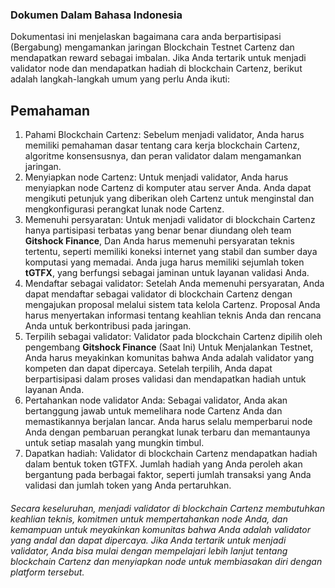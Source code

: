 ### Dokumen Dalam Bahasa Indonesia 

Dokumentasi ini menjelaskan bagaimana cara anda berpartisipasi (Bergabung) mengamankan jaringan Blockchain Testnet Cartenz dan mendapatkan reward sebagai imbalan. Jika Anda tertarik untuk menjadi validator node dan mendapatkan hadiah di blockchain Cartenz, berikut adalah langkah-langkah umum yang perlu Anda ikuti:

## Pemahaman 

1. Pahami Blockchain Cartenz: Sebelum menjadi validator, Anda harus memiliki pemahaman dasar tentang cara kerja blockchain Cartenz, algoritme konsensusnya, dan peran validator dalam mengamankan jaringan.
2. Menyiapkan node Cartenz: Untuk menjadi validator, Anda harus menyiapkan node Cartenz di komputer atau server Anda. Anda dapat mengikuti petunjuk yang diberikan oleh Cartenz untuk menginstal dan mengkonfigurasi perangkat lunak node Cartenz.
3. Memenuhi persyaratan: Untuk menjadi validator di blockchain Cartenz hanya partisipasi terbatas yang benar benar diundang oleh team **Gitshock Finance**, Dan Anda harus memenuhi persyaratan teknis tertentu, seperti memiliki koneksi internet yang stabil dan sumber daya komputasi yang memadai. Anda juga harus memiliki sejumlah token **tGTFX**, yang berfungsi sebagai jaminan untuk layanan validasi Anda.
4. Mendaftar sebagai validator: Setelah Anda memenuhi persyaratan, Anda dapat mendaftar sebagai validator di blockchain Cartenz dengan mengajukan proposal melalui sistem tata kelola Cartenz. Proposal Anda harus menyertakan informasi tentang keahlian teknis Anda dan rencana Anda untuk berkontribusi pada jaringan.
5. Terpilih sebagai validator: Validator pada blockchain Cartenz dipilih oleh pengembang **Gitshock Finance** (Saat Ini) Untuk Menjalankan Testnet, Anda harus meyakinkan komunitas bahwa Anda adalah validator yang kompeten dan dapat dipercaya. Setelah terpilih, Anda dapat berpartisipasi dalam proses validasi dan mendapatkan hadiah untuk layanan Anda.
6. Pertahankan node validator Anda: Sebagai validator, Anda akan bertanggung jawab untuk memelihara node Cartenz Anda dan memastikannya berjalan lancar. Anda harus selalu memperbarui node Anda dengan pembaruan perangkat lunak terbaru dan memantaunya untuk setiap masalah yang mungkin timbul.
7. Dapatkan hadiah: Validator di blockchain Cartenz mendapatkan hadiah dalam bentuk token tGTFX. Jumlah hadiah yang Anda peroleh akan bergantung pada berbagai faktor, seperti jumlah transaksi yang Anda validasi dan jumlah token yang Anda pertaruhkan.

###### Secara keseluruhan, menjadi validator di blockchain Cartenz membutuhkan keahlian teknis, komitmen untuk mempertahankan node Anda, dan kemampuan untuk meyakinkan komunitas bahwa Anda adalah validator yang andal dan dapat dipercaya. Jika Anda tertarik untuk menjadi validator, Anda bisa mulai dengan mempelajari lebih lanjut tentang blockchain Cartenz dan menyiapkan node untuk membiasakan diri dengan platform tersebut.